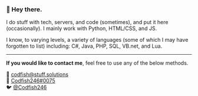 ### 👋 Hey there.

I do stuff with tech, servers, and code (sometimes), and put it here (occasionally). I mainly work with Python, HTML/CSS, and JS.  

I know, to varying levels, a variety of languages (some of which I may have forgotten to list) including: C#, Java, PHP, SQL, VB.net, and Lua.  

---
**If you would like to contact me**, feel free to use any of the below methods.  

📧 [codfish@stuff.solutions](mailto:codfish@stuff.solutions)  
💬 [Codfish246#0075](https://discordapp.com/users/102341036403068928)  
🐦 [@Codfish246](https://twitter.com/codfish246)  

<!--
**Codfish246/Codfish246** is a ✨ _special_ ✨ repository because its `README.md` (this file) appears on your GitHub profile.

Here are some ideas to get you started:

- 🔭 I’m currently working on ...
- 🌱 I’m currently learning ...
- 👯 I’m looking to collaborate on ...
- 🤔 I’m looking for help with ...
- 💬 Ask me about ...
- 📫 How to reach me: ...
- 😄 Pronouns: ...
- ⚡ Fun fact: ...
-->
